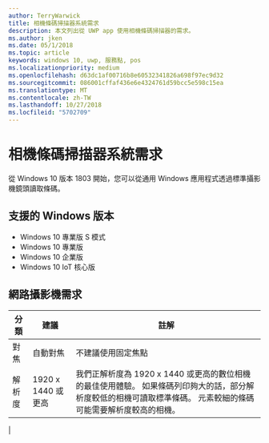 ```yaml
---
author: TerryWarwick
title: 相機條碼掃描器系統需求
description: 本文列出從 UWP app 使用相機條碼掃描器的需求。
ms.author: jken
ms.date: 05/1/2018
ms.topic: article
keywords: windows 10, uwp, 服務點, pos
ms.localizationpriority: medium
ms.openlocfilehash: d63dc1af00716b8e60532341826a698f97ec9d32
ms.sourcegitcommit: 086001cffaf436e6e4324761d59bcc5e598c15ea
ms.translationtype: MT
ms.contentlocale: zh-TW
ms.lasthandoff: 10/27/2018
ms.locfileid: "5702709"
---
```

# <a name="camera-barcode-scanner-system-requirements"></a>相機條碼掃描器系統需求
從 Windows 10 版本 1803 開始，您可以從通用 Windows 應用程式透過標準攝影機鏡頭讀取條碼。

## <a name="supported-windows-editions"></a>支援的 Windows 版本
- Windows 10 專業版 S 模式
- Windows 10 專業版
- Windows 10 企業版
- Windows 10 IoT 核心版


## <a name="webcam-requirements"></a>網路攝影機需求
| 分類      | 建議           | 註解 |
| ------------- | ------------------------ | -------- |
| 對焦         | 自動對焦               | 不建議使用固定焦點 |
| 解析度    | 1920 x 1440 或更高    | 我們正解析度為 1920 x 1440 或更高的數位相機的最佳使用體驗。  如果條碼列印夠大的話，部分解析度較低的相機可讀取標準條碼。 元素較細的條碼可能需要解析度較高的相機。 |
|

